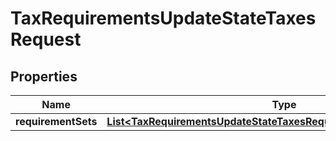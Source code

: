 

# TaxRequirementsUpdateStateTaxesRequest


## Properties

| Name | Type | Description | Notes |
|------------ | ------------- | ------------- | -------------|
|**requirementSets** | [**List&lt;TaxRequirementsUpdateStateTaxesRequestRequirementSetsInner&gt;**](TaxRequirementsUpdateStateTaxesRequestRequirementSetsInner.md) |  |  [optional] |




